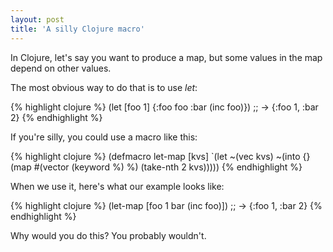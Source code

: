 ```yaml
---
layout: post
title: 'A silly Clojure macro'
---
```

In Clojure, let's say you want to produce a map, but some values in the map depend on other values.

The most obvious way to do that is to use *let*:

{% highlight clojure %}
(let [foo 1]
  {:foo foo
   :bar (inc foo)})
;; -> {:foo 1, :bar 2}
{% endhighlight %}

If you're silly, you could use a macro like this:

{% highlight clojure %}
(defmacro let-map
  [kvs]
  `(let ~(vec kvs)
     ~(into {} (map #(vector (keyword %) %) (take-nth 2 kvs)))))
{% endhighlight %}

When we use it, here's what our example looks like:

{% highlight clojure %}
(let-map [foo 1
          bar (inc foo)])
;; -> {:foo 1, :bar 2}
{% endhighlight %}

Why would you do this? You probably wouldn't.
